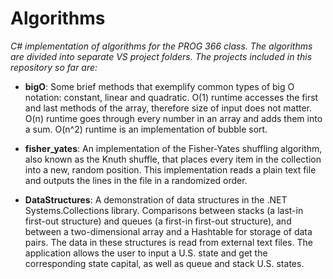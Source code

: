 # Algorithms
*C# implementation of algorithms for the PROG 366 class. The algorithms are divided into separate VS project folders. The projects included in this repository so far are:*

* **bigO**: Some brief methods that exemplify common types of big O notation: constant, linear and quadratic. O(1) runtime accesses the first and last methods of the array, therefore size of input does not matter. O(n) runtime goes through every number in an array and adds them into a sum. O(n^2) runtime is an implementation of bubble sort.

* **fisher_yates**: An implementation of the Fisher-Yates shuffling algorithm, also known as the Knuth shuffle, that places every item in the collection into a new, random position. This implementation reads a plain text file and outputs the lines in the file in a randomized order.

* **DataStructures**: A demonstration of data structures in the .NET Systems.Collections library. Comparisons between stacks (a last-in first-out structure) and queues (a first-in first-out structure), and between a two-dimensional array and a Hashtable for storage of data pairs. The data in these structures is read from external text files. The application allows the user to input a U.S. state and get the corresponding state capital, as well as queue and stack U.S. states.

